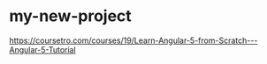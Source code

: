 # my-new-project
https://coursetro.com/courses/19/Learn-Angular-5-from-Scratch---Angular-5-Tutorial
